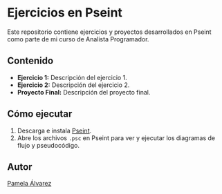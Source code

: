 # Ejercicios en Pseint

Este repositorio contiene ejercicios y proyectos desarrollados en Pseint como parte de mi curso de Analista Programador.

## Contenido
- **Ejercicio 1:** Descripción del ejercicio 1.
- **Ejercicio 2:** Descripción del ejercicio 2.
- **Proyecto Final:** Descripción del proyecto final.

## Cómo ejecutar
1. Descarga e instala [Pseint](http://pseint.sourceforge.net).
2. Abre los archivos `.psc` en Pseint para ver y ejecutar los diagramas de flujo y pseudocódigo.

## Autor
[Pamela Álvarez](https://github.com/Palvarezlara)
